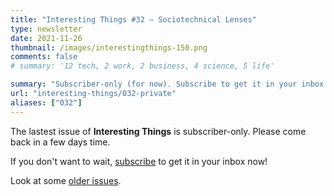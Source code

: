 ```yaml
---
title: "Interesting Things #32 — Sociotechnical Lenses"
type: newsletter
date: 2021-11-26
thumbnail: /images/interestingthings-150.png
comments: false
# summary: '12 tech, 2 work, 2 business, 4 science, 5 life'

summary: "Subscriber-only (for now). Subscribe to get it in your inbox now!"
url: "interesting-things/032-private"
aliases: ["032"]
---
```


The lastest issue of **Interesting Things** is subscriber-only. Please come back in a few days time.

If you don't want to wait, [subscribe](/newsletter) to get it in your inbox now!

Look at some [older issues](/interesting-things).
